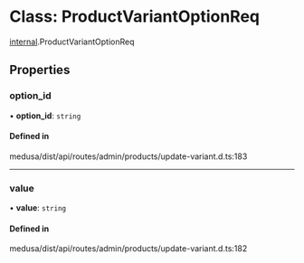 # Class: ProductVariantOptionReq

[internal](../modules/internal-20.md).ProductVariantOptionReq

## Properties

### option\_id

• **option\_id**: `string`

#### Defined in

medusa/dist/api/routes/admin/products/update-variant.d.ts:183

___

### value

• **value**: `string`

#### Defined in

medusa/dist/api/routes/admin/products/update-variant.d.ts:182
